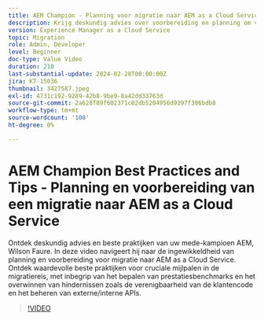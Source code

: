 ```yaml
---
title: AEM Champion - Planning voor migratie naar AEM as a Cloud Service
description: Krijg deskundig advies over voorbereiding en planning om van AEM champion, Wilson Faure, naar AEM as a Cloud Service te migreren.
version: Experience Manager as a Cloud Service
topic: Migration
role: Admin, Developer
level: Beginner
doc-type: Value Video
duration: 210
last-substantial-update: 2024-02-28T00:00:00Z
jira: KT-15036
thumbnail: 3427587.jpeg
exl-id: 4731c192-9289-42b8-9be9-8a42dd33763d
source-git-commit: 2a628f89f602371c02db5204956d9397f306bdb8
workflow-type: tm+mt
source-wordcount: '108'
ht-degree: 0%

---
```


# AEM Champion Best Practices and Tips - Planning en voorbereiding van een migratie naar AEM as a Cloud Service

Ontdek deskundig advies en beste praktijken van uw mede-kampioen AEM, Wilson Faure. In deze video navigeert hij naar de ingewikkeldheid van planning en voorbereiding voor migratie naar AEM as a Cloud Service. Ontdek waardevolle beste praktijken voor cruciale mijlpalen in de migratiereis, met inbegrip van het bepalen van prestatiesbenchmarks en het overwinnen van hindernissen zoals de verenigbaarheid van de klantencode en het beheren van externe/interne APIs.

>[!VIDEO](https://video.tv.adobe.com/v/3427587/?learn=on)
